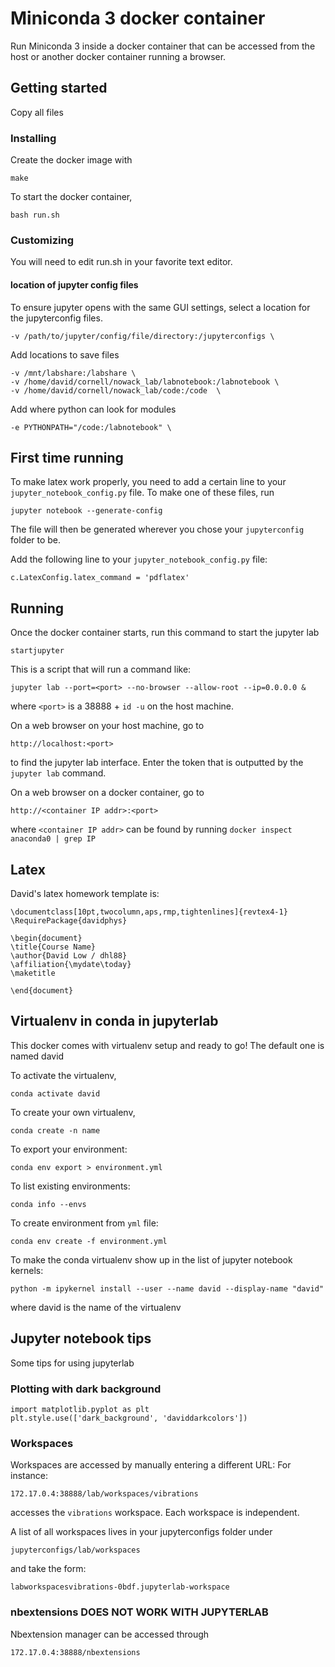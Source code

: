 # Miniconda 3 docker container

Run Miniconda 3 inside a docker container that 
can be accessed from the host or another docker 
container running a browser.

## Getting started
Copy all files

### Installing
Create the docker image with 
```
make
```

To start the docker container,
```
bash run.sh
```

### Customizing
You will need to edit run.sh in your favorite text editor.

#### location of jupyter config files
To ensure jupyter opens with the same GUI settings, select
a location for the jupyterconfig files.
```
-v /path/to/jupyter/config/file/directory:/jupyterconfigs \
```

Add locations to save files
```
-v /mnt/labshare:/labshare \
-v /home/david/cornell/nowack_lab/labnotebook:/labnotebook \
-v /home/david/cornell/nowack_lab/code:/code  \
```

Add where python can look for modules
```
-e PYTHONPATH="/code:/labnotebook" \
```

## First time running
To make latex work properly, you need to add a certain
line to your `jupyter_notebook_config.py` file.  To 
make one of these files, run
```
jupyter notebook --generate-config
```
The file will then be generated wherever you chose your
`jupyterconfig` folder to be.

Add the following line to your `jupyter_notebook_config.py` file:
```
c.LatexConfig.latex_command = 'pdflatex'
```

## Running
Once the docker container starts, run this command 
to start the jupyter lab 
```
startjupyter
```
This is a script that will run a command like:
```
jupyter lab --port=<port> --no-browser --allow-root --ip=0.0.0.0 &
```
where `<port>` is a 38888 + `id -u` on the host machine.

On a web browser on your host machine, go to
```
http://localhost:<port>
```
to find the jupyter lab interface.  Enter the token that is outputted
by the ```jupyter lab``` command.

On a web browser on a docker container, go to
```
http://<container IP addr>:<port>
```
where ```<container IP addr>``` can be found by running
```docker inspect anaconda0 | grep IP```


## Latex
David's latex homework template is:
```
\documentclass[10pt,twocolumn,aps,rmp,tightenlines]{revtex4-1}
\RequirePackage{davidphys}

\begin{document}
\title{Course Name}
\author{David Low / dhl88}
\affiliation{\mydate\today}
\maketitle

\end{document}
```

## Virtualenv in conda in jupyterlab
This docker comes with virtualenv setup and ready to go!
The default one is named david

To activate the virtualenv,
```
conda activate david
```

To create your own virtualenv,
```
conda create -n name
```

To export your environment:
```
conda env export > environment.yml
```

To list existing environments:
```
conda info --envs
```

To create environment from ```yml``` file:
```
conda env create -f environment.yml
```

To make the conda virtualenv show up in the list of 
jupyter notebook kernels:
```
python -m ipykernel install --user --name david --display-name "david"
```
where david is the name of the virtualenv


## Jupyter notebook tips
Some tips for using jupyterlab

### Plotting with dark background
```
import matplotlib.pyplot as plt
plt.style.use(['dark_background', 'daviddarkcolors'])
```

### Workspaces
Workspaces are accessed by manually entering a different URL:
For instance: 
```
172.17.0.4:38888/lab/workspaces/vibrations
```
accesses the `vibrations` workspace.  Each workspace is independent.

A list of all workspaces lives in your jupyterconfigs folder under
```
jupyterconfigs/lab/workspaces
```
and take the form:
```
labworkspacesvibrations-0bdf.jupyterlab-workspace
```

### nbextensions DOES NOT WORK WITH JUPYTERLAB
Nbextension manager can be accessed through 
```
172.17.0.4:38888/nbextensions
```
